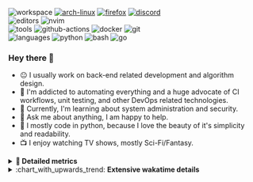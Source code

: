 ![workspace](https://img.shields.io/static/v1?label=&message=workspace:&color=555&style=flat-square)
[![arch-linux](https://img.shields.io/static/v1?logo=arch-linux&label=&message=Arch%20Linux&color=111&logoColor=AAA&style=flat-square)](https://archlinux.org)
[![firefox](https://img.shields.io/static/v1?logo=firefox-browser&label=&message=Firefox&color=111&logoColor=AAA&style=flat-square)](https://mozilla.org/en-US/firefox/)
[![discord](https://img.shields.io/static/v1?logo=discord&label=&message=Discord&color=111&logoColor=AAA&style=flat-square)](https://discord.gg/B8rf3xxgbJ)
<br>
![editors](https://img.shields.io/static/v1?label=&message=editors:&color=555&style=flat-square)
![nvim](https://img.shields.io/static/v1?logo=neovim&label=&message=NeoVim&color=111&logoColor=AAA&style=flat-square)
<br>
![tools](https://img.shields.io/static/v1?label=&message=tools:&color=555&style=flat-square)
![github-actions](https://img.shields.io/static/v1?logo=github-actions&label=&message=github%20actions&color=111&logoColor=AAA&style=flat-square)
![docker](https://img.shields.io/static/v1?logo=docker&label=&message=docker&color=111&logoColor=AAA&style=flat-square)
![git](https://img.shields.io/static/v1?logo=git&label=&message=git&color=111&logoColor=AAA&style=flat-square)
<br>
![languages](https://img.shields.io/static/v1?label=&message=languages:&color=555&style=flat-square)
![python](https://img.shields.io/static/v1?logo=python&label=&message=python&color=111&logoColor=AAA&style=flat-square&link=)
![bash](https://img.shields.io/static/v1?logo=gnu-bash&label=&message=bash&color=111&logoColor=AAA&style=flat-square)
![go](https://img.shields.io/static/v1?logo=rust&label=&message=rust&color=111&logoColor=AAA&style=flat-square)

<!-- Load profile visitor count, but don't display it, keep it as a private stat, no need to show off (888)-->
[](https://visitor-badge.glitch.me/badge?page_id=ItsDrike.ItsDrike)

### Hey there 👋

- :neutral_face: I usually work on back-end related development and algorithm design.
- :man: I'm addicted to automating everything and a huge advocate of CI workflows, unit testing, and other DevOps related technologies.
- :seedling: Currently, I'm learning about system administration and security.
- :speech_balloon: Ask me about anything, I am happy to help.
- :snake: I mostly code in python, because I love the beauty of it's simplicity and readability.
- :tv: I enjoy watching TV shows, mostly Sci-Fi/Fantasy.

<details>
 <summary> <b>📌 Detailed metrics</b></summary>
 
 <table>
  <tr>
    <th>🙋 Profile Details</th>
    <th>🧮 Repositories traffic</th>
  </tr>
  <tr>
   <td>
     <img alt="" width="400" src="https://github.com/ItsDrike/ItsDrike/blob/master/metrics/profile.svg">
   </td>
   <td>
     <img alt="" width="400" src="https://github.com/ItsDrike/ItsDrike/blob/master/metrics/repositories.svg">
   </td>
  </tr>
  <tr>
    <th>📅 Isometric commit calendar</th>
    <th>🈷️ Most used languages</th>
  </tr>
  <tr>
    <td align="center">
      <img alt="" width="400" src="https://github.com/ItsDrike/ItsDrike/blob/master/metrics/isocalendar.svg">
    </td>
    <td>
      <img alt="" width="400" src="https://github.com/ItsDrike/ItsDrike/blob/master/metrics/languages.svg">
    </td>
  </tr>
  <tr>
   <th>♐ Code snippet of the day</th>
   <th>🌟 Recently starred repositories</th>
  </tr>
  <tr>
   <td align="center">
    <img alt="" width="400" src="https://github.com/ItsDrike/ItsDrike/blob/master/metrics/code_snippet.svg">
   </td>
   <td align="center">
    <img alt="" width="400" src="https://github.com/ItsDrike/ItsDrike/blob/master/metrics/starred_repos.svg">
   </td>
  </tr>
  <tr>
    <th>💡 Coding habits</th>
    <th>⏰ WakaTime plugin</th>
  </tr>
  <tr>
   <td align="center">
    <img alt="" width="400" src="https://github.com/ItsDrike/ItsDrike/blob/master/metrics/habits.svg">
   </td>
   <td align="center">
     <img alt="" width="400" src="https://github.com/ItsDrike/ItsDrike/blob/master/metrics/wakatime.svg">
   </td>
  </tr>
 </table>
</details>

<details>
 <summary>:chart_with_upwards_trend: <b>Extensive wakatime details</b></summary>
 
<!--START_SECTION:waka-->
![Code Time](http://img.shields.io/badge/Code%20Time-2%2C626%20hrs%2010%20mins-blue)

**I'm a Night 🦉** 

```text
🌞 Morning    190 commits    ███░░░░░░░░░░░░░░░░░░░░░░   14.35% 
🌆 Daytime    465 commits    ████████░░░░░░░░░░░░░░░░░   35.12% 
🌃 Evening    458 commits    ████████░░░░░░░░░░░░░░░░░   34.59% 
🌙 Night      211 commits    ████░░░░░░░░░░░░░░░░░░░░░   15.94%

```
📅 **I'm Most Productive on Sunday** 

```text
Monday       213 commits    ████░░░░░░░░░░░░░░░░░░░░░   16.09% 
Tuesday      151 commits    ██░░░░░░░░░░░░░░░░░░░░░░░   11.4% 
Wednesday    175 commits    ███░░░░░░░░░░░░░░░░░░░░░░   13.22% 
Thursday     144 commits    ██░░░░░░░░░░░░░░░░░░░░░░░   10.88% 
Friday       136 commits    ██░░░░░░░░░░░░░░░░░░░░░░░   10.27% 
Saturday     220 commits    ████░░░░░░░░░░░░░░░░░░░░░   16.62% 
Sunday       285 commits    █████░░░░░░░░░░░░░░░░░░░░   21.53%

```


📊 **This Week I Spent My Time On** 

```text
💬 Programming Languages: 
Python                   13 hrs 5 mins       ████████░░░░░░░░░░░░░░░░░   32.84% 
conf                     6 hrs 5 mins        ███░░░░░░░░░░░░░░░░░░░░░░   15.3% 
yuck                     3 hrs 27 mins       ██░░░░░░░░░░░░░░░░░░░░░░░   8.69% 
sh                       3 hrs 14 mins       ██░░░░░░░░░░░░░░░░░░░░░░░   8.15% 
JSON                     3 hrs 3 mins        ██░░░░░░░░░░░░░░░░░░░░░░░   7.66%

🔥 Editors: 
Neovim                   39 hrs 51 mins      █████████████████████████   100.0%

💻 Operating System: 
Linux                    39 hrs 51 mins      █████████████████████████   100.0%

```

**I Mostly Code in Python** 

```text
Python                   32 repos            █████████████████████░░░░   84.21% 
Shell                    1 repo              ░░░░░░░░░░░░░░░░░░░░░░░░░   2.63% 
HTML                     1 repo              ░░░░░░░░░░░░░░░░░░░░░░░░░   2.63% 
C                        1 repo              ░░░░░░░░░░░░░░░░░░░░░░░░░   2.63% 
C#                       1 repo              ░░░░░░░░░░░░░░░░░░░░░░░░░   2.63%

```



 Last Updated on 20/10/2022 02:38:49 UTC
<!--END_SECTION:waka-->

</details>
